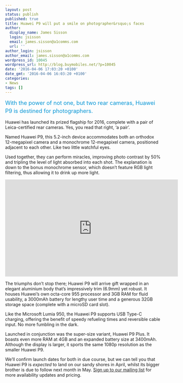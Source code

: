```yaml
---
layout: post
status: publish
published: true
title: Huawei P9 will put a smile on photographer&rsquo;s faces
author:
  display_name: James Sisson
  login: jsisson
  email: james.sisson@a1comms.com
  url: ''
author_login: jsisson
author_email: james.sisson@a1comms.com
wordpress_id: 10045
wordpress_url: http://blog.buymobiles.net/?p=10045
date: '2016-04-06 17:03:20 +0100'
date_gmt: '2016-04-06 16:03:20 +0100'
categories:
- News
tags: []
---
```

<p><span class="postStandFirst" style="color: #0896d5; line-height: 26px; font-size: 18px;">With the power of not one, but two rear cameras, Huawei P9 is destined for photographers.</span></p>
<p>Huawei has launched its prized flagship for 2016, complete with a pair of Leica-certified rear cameras. Yes, you read that right, &lsquo;a pair&rsquo;.</p>
<p>Named Huawei P9, this 5.2-inch device accommodates both an orthodox 12-megapixel camera and a monochrome 12-megapixel camera, positioned adjacent to each other. Like two little watchful eyes.</p>
<p>Used together, they can perform miracles, improving photo contrast by 50% and tripling the level of light absorbed into each shot. The explanation is down to the bonus monochrome sensor, which doesn&rsquo;t feature RGB light filtering, thus allowing it to drink up more light.</p>
<p><iframe src="https://www.youtube.com/embed/EPwpFojqFww" width="560" height="315" frameborder="0" allowfullscreen="allowfullscreen"></iframe></p>
<p>The triumphs don&rsquo;t stop there; Huawei P9 will arrive gift wrapped in an elegant aluminium body that&rsquo;s impressively trim (6.9mm) yet robust. It houses Huawei&rsquo;s own octa-core 955 processor and 3GB RAM for fluid usability, a 3000mAh battery for lengthy user time and a generous 32GB storage space (complete with a microSD card slot).</p>
<p>Like the Microsoft Lumia 950, the Huawei P9 supports USB Type-C charging, offering the benefit of speedy refueling times and reversible cable input. No more fumbling in the dark.</p>
<p>Launched in conjunction was the super-size variant, Huawei P9 Plus. It boasts even more RAM at 4GB and an expanded battery size at 3400mAh. Although the display is larger, it sports the same 1080p resolution as the smaller Huawei P9.</p>
<p>We&rsquo;ll confirm launch dates for both in due course, but we can tell you that Huawei P9 is <em>expected</em> to land on our sandy shores in April, whilst its bigger brother is due to follow next month in May. <a href="http://www.buymobiles.net/coming-soon/exciting-new-releases">Sign up to our mailing list</a> for more availability updates and pricing.</p>
